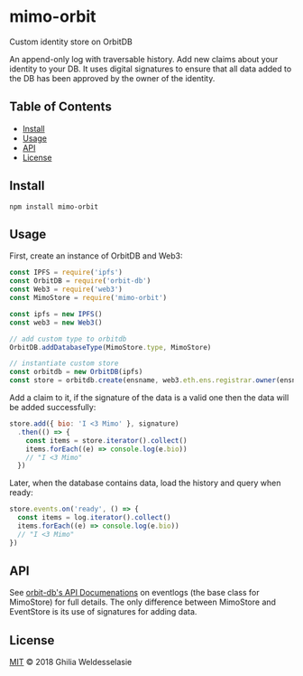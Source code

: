 # mimo-orbit
Custom identity store on OrbitDB

An append-only log with traversable history. Add new claims about your identity to your DB. It uses digital signatures to ensure that all data added to the DB has been approved by the owner of the identity.

## Table of Contents

- [Install](#install)
- [Usage](#usage)
- [API](#api)
- [License](#license)

## Install
```
npm install mimo-orbit
```

## Usage

First, create an instance of OrbitDB and Web3:

```javascript
const IPFS = require('ipfs')
const OrbitDB = require('orbit-db')
const Web3 = require('web3')
const MimoStore = require('mimo-orbit')

const ipfs = new IPFS()
const web3 = new Web3()

// add custom type to orbitdb
OrbitDB.addDatabaseType(MimoStore.type, MimoStore)

// instantiate custom store
const orbitdb = new OrbitDB(ipfs)
const store = orbitdb.create(ensname, web3.eth.ens.registrar.owner(ensname), CustomStore.type)
```

Add a claim to it, if the signature of the data is a valid one then the data will be added successfully:

```javascript
store.add({ bio: 'I <3 Mimo' }, signature)
  .then(() => {
    const items = store.iterator().collect()
    items.forEach((e) => console.log(e.bio))
    // "I <3 Mimo"
  })
```

Later, when the database contains data, load the history and query when ready:

```javascript
store.events.on('ready', () => {
  const items = log.iterator().collect()
  items.forEach((e) => console.log(e.bio))
  // "I <3 Mimo"
})
```

## API

See [orbit-db's API Documenations](https://github.com/haadcode/orbit-db/blob/master/API.md#eventlogname) on eventlogs (the base class for MimoStore) for full details. The only difference between MimoStore and EventStore is its use of signatures for adding data.

## License

[MIT](LICENSE) © 2018 Ghilia Weldesselasie
